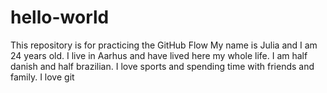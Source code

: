 # hello-world
This repository is for practicing the GitHub Flow
My name is Julia and I am 24 years old. 
I live in Aarhus and have lived here my whole life. 
I am half danish and half brazilian. 
I love sports and spending time with friends and family. 
I love git
